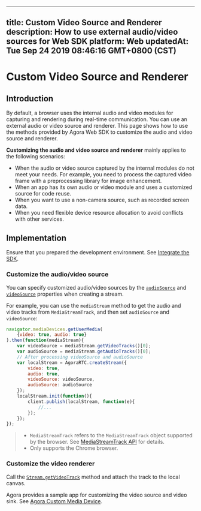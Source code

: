 
---
title: Custom Video Source and Renderer
description: How to use external audio/video sources for Web SDK
platform: Web
updatedAt: Tue Sep 24 2019 08:46:16 GMT+0800 (CST)
---
# Custom Video Source and Renderer
## Introduction

By default, a browser uses the internal audio and video modules for capturing and rendering during real-time communication. You can use an external audio or video source and renderer. This page shows how to use the methods provided by Agora Web SDK to customize the audio and video source and renderer.

**Customizing the audio and video source and renderer** mainly applies to the following scenarios:

- When the audio or video source captured by the internal modules do not meet your needs. For example, you need to process the captured video frame with a preprocessing library for image enhancement.
- When an app has its own audio or video module and uses a customized source for code reuse.
- When you want to use a non-camera source, such as recorded screen data.
- When you need flexible device resource allocation to avoid conflicts with other services.

## Implementation

Ensure that you prepared the development environment. See [Integrate the SDK](../../en/Interactive%20Broadcast/web_prepare.md).

### Customize the audio/video source

You can specify customized audio/video sources by the [`audioSource`](https://docs.agora.io/en/Interactive%20Broadcast/API%20Reference/web/interfaces/agorartc.streamspec.html#audiosource) and [`videoSource`](https://docs.agora.io/en/Interactive%20Broadcast/API%20Reference/web/interfaces/agorartc.streamspec.html#videosource) properties when creating a stream. 

For example, you can use the `mediaStream` method to get the audio and video tracks from `MediaStreamTrack`, and then set `audioSource` and `videoSource`:

```javascript
navigator.mediaDevices.getUserMedia(
    {video: true, audio: true}
).then(function(mediaStream){
    var videoSource = mediaStream.getVideoTracks()[0];
    var audioSource = mediaStream.getAudioTracks()[0];
    // After processing videoSource and audioSource
    var localStream = AgoraRTC.createStream({
        video: true,
        audio: true,
        videoSource: videoSource,
        audioSource: audioSource
    });
    localStream.init(function(){
        client.publish(localStream, function(e){
            //...
        });
    });
});
```

> - `MediaStreamTrack` refers to the `MediaStreamTrack` object supported by the browser. See [MediaStreamTrack API](https://developer.mozilla.org/en-US/docs/Web/API/MediaStreamTrack) for details.
> - Only supports the Chrome browser.

### Customize the video renderer

Call the [`Stream.getVideoTrack`](https://docs.agora.io/en/Interactive%20Broadcast/API%20Reference/web/interfaces/agorartc.stream.html#getvideotrack) method and attach the track to the local canvas.

Agora provides a sample app for customizing the video source and video sink. See [Agora Custom Media Device](https://github.com/AgoraIO/Advanced-Video/tree/master/Custom-Media-Device/Agora-Custom-VideoSource-Web).

